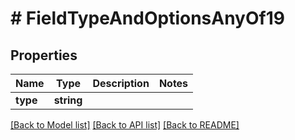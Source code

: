 # # FieldTypeAndOptionsAnyOf19

## Properties

Name | Type | Description | Notes
------------ | ------------- | ------------- | -------------
**type** | **string** |  |

[[Back to Model list]](../../README.md#models) [[Back to API list]](../../README.md#endpoints) [[Back to README]](../../README.md)
